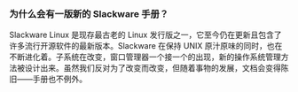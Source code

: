 ### 为什么会有一版新的 Slackware 手册？

Slackware Linux 是现存最古老的 Linux 发行版之一，它至今仍在更新且包含了许多流行开源软件的最新版本。Slackware 在保持 UNIX 原汁原味的同时，也在不断进化着。子系统在改变，窗口管理器一个接一个的出现，新的操作系统管理方法被设计出来。虽然我们反对为了改变而改变，但随着事物的发展，文档会变得陈旧——手册也不例外。
